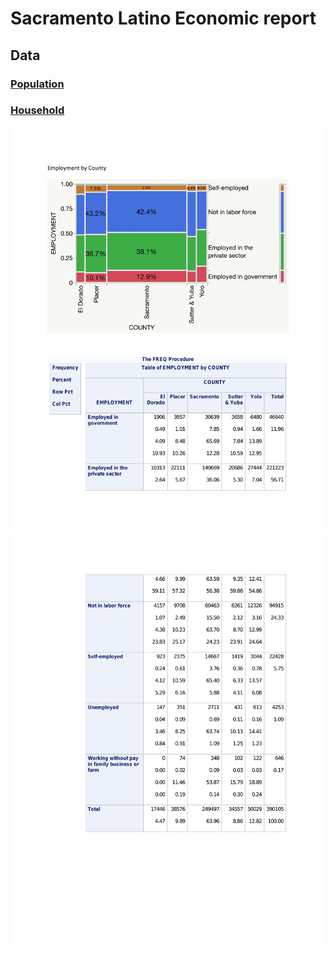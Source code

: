 # Sacramento Latino Economic report
## Data 
### [Population](https://drive.google.com/file/d/1Lrn7ly0x8X-kSK1n--gsP-p4Pg-JqDal/view?usp=sharing)
### [Household](https://drive.google.com/file/d/10V3NVSz6wBgfWnRBJhzub03vy1csCo7L/view?usp=sharing)
![Employment by County](https://github.com/cbacsus/Sacramento-Latino-Economic-report/blob/main/Employment%20by%20County-1.jpg?raw=true)
![Employment by County 2](https://github.com/cbacsus/Sacramento-Latino-Economic-report/blob/main/Employment%20by%20County-2.jpg?raw=true)
